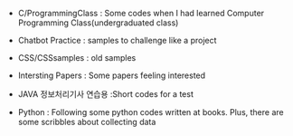 - C/ProgrammingClass 
: Some codes when I had learned Computer Programming Class(undergraduated class)

- Chatbot Practice
: samples to challenge like a project

- CSS/CSSsamples 
: old samples

- Intersting Papers 
: Some papers feeling interested

- JAVA 정보처리기사 연습용
:Short codes for a test

- Python
: Following some python codes written at books. Plus, there are some scribbles about collecting data
